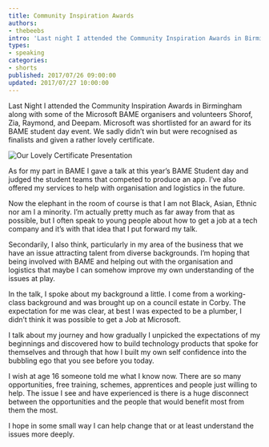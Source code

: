```yaml
---
title: Community Inspiration Awards
authors:
- thebeebs
intro: 'Last night I attended the Community Inspiration Awards in Birmingham'
types:
- speaking
categories:
- shorts
published: 2017/07/26 09:00:00
updated: 2017/07/27 10:00:00
---
```


Last Night I attended the Community Inspiration Awards in Birmingham along with some of the Microsoft BAME organisers and volunteers Shorof, Zia, Raymond, and Deepam.
Microsoft was shortlisted for an award for its BAME student day event. We sadly didn’t win but were recognised as finalists and given a rather lovely certificate.

![Our Lovely Certificate Presentation](https://thebeebs.azureedge.net/bamepresentation.jpg)

As for my part in BAME I gave a talk at this year’s BAME Student day and judged the student teams that competed to produce an app. I’ve also offered my services to help with organisation and logistics in the future.

Now the elephant in the room of course is that I am not Black, Asian, Ethnic nor am I a minority. I’m actually pretty much as far away from that as possible, but I often speak to young people about how to get a job at a tech company and it’s with that idea that I put forward my talk. 

Secondarily, I also think, particularly in my area of the business that we have an issue attracting talent from diverse backgrounds. I’m hoping that being involved with BAME and helping out with the organisation and logistics that maybe I can somehow improve my own understanding of the issues at play.

In the talk, I spoke about my background a little. I come from a working-class background and was brought up on a council estate in Corby. The expectation for me was clear, at best I was expected to be a plumber, I didn’t think it was possible to get a Job at Microsoft. 

I talk about my journey and how gradually I unpicked the expectations of my beginnings and discovered how to build technology products that spoke for themselves and through that how I built my own self confidence into the bubbling ego that you see before you today.

I wish at age 16 someone told me what I know now. There are so many opportunities, free training, schemes, apprentices and people just willing to help. The issue I see and have experienced is there is a huge disconnect between the opportunities and the people that would benefit most from them the most. 

I hope in some small way I can help change that or at least understand the issues more deeply.
